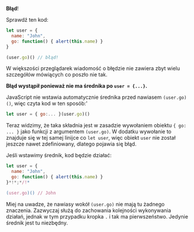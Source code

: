 **Błąd**!

Sprawdź ten kod:

```js run
let user = {
  name: "John",
  go: function() { alert(this.name) }
}

(user.go)() // błąd!
```
W większości przeglądarek wiadomość o błędzie nie zawiera zbyt wielu szczegółów mówiących co poszło nie tak.

**Błąd wystąpił ponieważ nie ma średnika po `user = {...}`.**

JavaScript nie wstawia automatycznie średnika przed nawiasem `(user.go)()`, więc czyta kod w ten sposób:'

```js no-beautify
let user = { go:... }(user.go)()
```

Teraz widzimy, że taka składnia jest w zasadzie wywołaniem obiektu  `{ go: ... }` jako funkcji z argumentem `(user.go)`. W dodatku wywołanie to znajduje się w tej samej linijce co `let user`, więc obiekt `user` nie został jeszcze nawet zdefiniowany, dlatego pojawia się błąd.

Jeśli wstawimy średnik, kod będzie działać:

```js run
let user = {
  name: "John",
  go: function() { alert(this.name) }
}*!*;*/!*

(user.go)() // John
```

Miej na uwadze, że nawiasy wokół `(user.go)` nie mają tu żadnego znaczenia. Zazwyczaj służą do zachowania kolejności wykonywania działań, jednak w tym przypadku kropka `.` i tak ma pierwszeństwo. Jedynie średnik jest tu niezbędny. 
